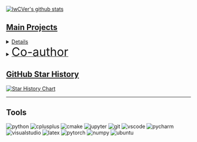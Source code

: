 <!-- 
Here is lwCVer <a href="https://lwCVer.github.io/"> Personal Information </a>
-->

<p>
<a href="https://github.com/lwCVer"><img align="center" src="https://github-readme-stats.vercel.app/api?username=lwCVer&show_icons=true&include_all_commits=true&theme=buefy&hide_border=true" alt="lwCVer's github stats" />
</p>
  

## Main Projects
<details>

| Name | Pub. | Year | Link | Code | Description |
|:-------|:-------:|-------:|:-------:|:-------:|:-------:|
| LWGANet  |  arXiv  |  2025 | [paper](https://arxiv.org/abs/2501.10040) | [code](https://github.com/lwCVer/LWGANet) | A universal backbone network for RS visual tasks|
| DecoupleNet  |  TGRS  |  2024 | [paper](https://ieeexplore.ieee.org/document/10685518) | [code](https://github.com/lwCVer/DecoupleNet) | A universal backbone network for RS visual tasks| 
| RFD  |  TGRS  |  2023 | [paper](https://ieeexplore.ieee.org/document/10142024) | [code](https://github.com/lwCVer/RFD) | A universal downsampling module for RS visual tasks| 
</details>


<details>
  <summary>
  <font size="+3">Co-author</font>
  </summary>

| Name | Pub. | Year | Link | Code | Description |
|:-------|:-------:|-------:|:-------:|:-------:|:-------:|
| ASGCN  |  TGRS  |  2024 | [paper](https://ieeexplore.ieee.org/document/10574888) | None | RS change detection| 

</details>


## GitHub Star History

[![Star History Chart](https://api.star-history.com/svg?repos=lwCVer/LWGANet,lwCVer/DecoupleNet,lwCVer/RFD&type=Date)](https://star-history.com/#lwCVer/LWGANet&lwCVer/RFD&lwCVer/DecoupleNet&Date)


---

## Tools
<p align="left">
  <img alt="python" src="https://img.shields.io/badge/Python-3776AB?style=flat-square&logo=python&logoColor=white" >
  <img alt="cplusplus" src="https://img.shields.io/badge/C%2B%2B-00599C?style=flat-square&logo=c%2B%2B&logoColor=white" >
  <img alt="cmake" src="https://img.shields.io/badge/CMake-064F8C?style=flat-square&logo=cmake&logoColor=white" >
  <img alt="jupyter" src="https://img.shields.io/badge/Jupyter-F37626.svg?&style=flat-square&logo=Jupyter&logoColor=white" >
  <img alt="git" src="https://img.shields.io/badge/Git-F05032?style=flat-square&logo=git&logoColor=white" >
  <img alt="vscode" src="https://img.shields.io/badge/vscode-0078D4?style=flat-square&logo=visual%20studio%20code&logoColor=white" >
  <img alt="pycharm" src="https://img.shields.io/badge/pycharm-0078D4?style=flat-square&logo=pycharm&logoColor=white" >
  <img alt="visualstudio" src="https://img.shields.io/badge/visualstudio-0078D4?style=flat-square&logo=visualstudio&logoColor=white" >
  <img alt="latex" src="https://img.shields.io/badge/LaTeX-47A141?style=flat-square&logo=LaTeX&logoColor=white" >
  <img alt="pytorch" src="https://img.shields.io/badge/PyTorch-EE4C2C?style=flat-square&logo=PyTorch&logoColor=white" >
  <img alt="numpy" src="https://img.shields.io/badge/Numpy-777BB4?style=flat-square&logo=numpy&logoColor=white" >
  <img alt="ubuntu" src="https://img.shields.io/badge/Ubuntu-E95420?style=flat-square&logo=ubuntu&logoColor=white" >
</p>

